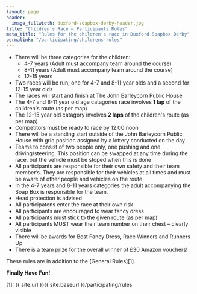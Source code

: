 ```yaml
---
layout: page
header:
  image_fullwidth: duxford-soapbox-derby-header.jpg
title: "Children’s Race – Participants Rules"
meta_title: "Rules for the children's race in Duxford Soapbox Derby"
permalink: "/participating/childrens-rules"
---
```


* There will be three categories for the children:
  * 4-7 years (Adult must accompany team around the course)
  * 8-11 years (Adult must accompany team around the course)
  * 12-15 years
* Two races will be run; one for 4-7 and 8-11 year olds and a second for 12-15 year olds
* The races will start and finish at The John Barleycorn Public House
* The 4-7 and 8-11 year old age catagories race involves **1 lap** of the children's route (as per map)
* The 12-15 year old catagory involves **2 laps** of the children's route (as per map)
* Competitors must be ready to race by 12.00 noon
* There will be a standing start outside of the John Barleycorn Public House with grid position assigned by a lottery conducted on the day
* Teams to consist of two people only, one pushing and one driving/steering. This position can be swapped at any time during the race, but the vehicle must be stoped when this is done
* All participants are responsible for their own safety and their team member’s. They are responsible for their vehicles at all times and must be aware of other people and vehicles on the route
* In the 4-7 years and 8-11 years categories the adult accompanying the Soap Box is responsible for the team.
* Head protection is advised
* All participatens enter the race at their own risk
* All participants are encouraged to wear fancy dress
* All participants must stick to the given route (as per map)
* All participants MUST wear their team number on their chest – clearly visible
* There will be awards for Best Fancy Dress, Race Winners and Runners Up
* There is a team prize for the overall winner of £30 Amazon vouchers!

These rules are in addition to the [General Rules][1].

**Finally Have Fun!**

[1]: {{ site.url }}{{ site.baseurl }}/participating/rules